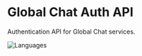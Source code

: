 # Global Chat Auth API
Authentication API for Global Chat services.

![Languages](https://skillicons.dev/icons?i=nodejs,ts,express,mongodb,sentry,github)
